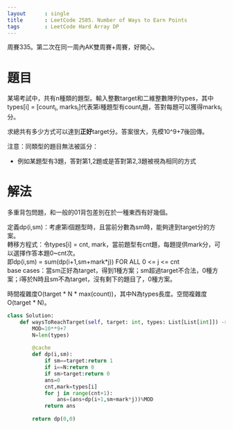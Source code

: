 ```yaml
--- 
layout      : single
title       : LeetCode 2585. Number of Ways to Earn Points
tags        : LeetCode Hard Array DP
---
```

周賽335。第二次在同一周內AK雙周賽+周賽，好開心。  

# 題目
某場考試中，共有n種類的題型。輸入整數target和二維整數陣列types，其中types[i] = [count<sub>i</sub>, marks<sub>i</sub>]代表第i種題型有count<sub>i</sub>題，答對每題可以獲得marks<sub>i</sub>分。  

求總共有多少方式可以達到**正好**target分。答案很大，先模10^9+7後回傳。  

注意：同類型的題目無法被區分：  
- 例如某題型有3題，答對第1,2題或是答對第2,3題被視為相同的方式  

# 解法
多重背包問題，和一般的01背包差別在於一種東西有好幾個。  

定義dp(i,sm)：考慮第i個題型時，且當前分數為sm時，能夠達到target分的方案。  
轉移方程式：令types[i] = cnt, mark，當前題型有cnt題，每題提供mark分，可以選擇作答本題0\~cnt次。  
即dp(i,sm) = sum(dp(i+1,sm+mark\*j)) FOR ALL 0 <= j <= cnt  
base cases：當sm正好為target，得到1種方案；sm超過target不合法，0種方案；i等於N時且sm不為target，沒有剩下的題目了，0種方案。  

時間複雜度O(target \* N \* max(count))，其中N為types長度。空間複雜度O(target \* N)。  

```python
class Solution:
    def waysToReachTarget(self, target: int, types: List[List[int]]) -> int:
        MOD=10**9+7
        N=len(types)
        
        @cache
        def dp(i,sm):
            if sm==target:return 1
            if i==N:return 0
            if sm>target:return 0
            ans=0
            cnt,mark=types[i]
            for j in range(cnt+1):
                ans=(ans+dp(i+1,sm+mark*j))%MOD
            return ans
        
        return dp(0,0)
```
